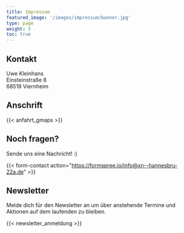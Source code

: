 ```yaml
---
title: Impressum
featured_image: '/images/impressum/banner.jpg'
type: page
weight: 5
toc: true
---
```


## Kontakt

Uwe Kleinhans  
Einsteinstraße 8  
68519 Viernheim
## Anschrift

{{< anfahrt_gmaps >}}

## Noch fragen?

Sende uns eine Nachricht! :)

{{< form-contact action="https://formspree.io/info@xn--hannesbru-22a.de" >}}
## Newsletter

Melde dich für den Newsletter an um über anstehende Termine und Aktionen auf dem laufenden zu bleiben.

{{< newsletter_anmeldung >}}